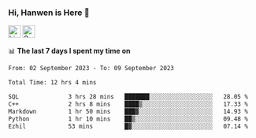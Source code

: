 ### Hi, Hanwen is Here 👋
<p>
	<a href="https://www.linkedin.com/in/liu-hanwen/"><img src="https://img.shields.io/badge/@hanwen-0A66C2?style=flat&logo=LinkedIn&logoColor=white" alt="Linkedin"  height="25px"/></a> 
	<a href="https://scholar.google.com/citations?user=HDF0su0AAAAJ"><img src="https://img.shields.io/badge/scholar-4385FE.svg?&style=plastic&logo=google-scholar&logoColor=white" alt="Google Scholar" height="25px"> </a>
</p>

📊 **The last 7 days I spent my time on** 
<!--START_SECTION:waka-->

```txt
From: 02 September 2023 - To: 09 September 2023

Total Time: 12 hrs 4 mins

SQL              3 hrs 28 mins   ███████░░░░░░░░░░░░░░░░░░   28.05 %
C++              2 hrs 8 mins    ████▒░░░░░░░░░░░░░░░░░░░░   17.33 %
Markdown         1 hr 50 mins    ███▓░░░░░░░░░░░░░░░░░░░░░   14.93 %
Python           1 hr 10 mins    ██▒░░░░░░░░░░░░░░░░░░░░░░   09.48 %
Ezhil            53 mins         █▓░░░░░░░░░░░░░░░░░░░░░░░   07.14 %
```

<!--END_SECTION:waka-->


<!--
**david990917/david990917** is a ✨ _special_ ✨ repository because its `README.md` (this file) appears on your GitHub profile.

Here are some ideas to get you started:

- 🔭 I’m currently working on ...
- 🌱 I’m currently learning ...
- 👯 I’m looking to collaborate on ...
- 🤔 I’m looking for help with ...
- 💬 Ask me about ...
- 📫 How to reach me: ...
- 😄 Pronouns: ...
- ⚡ Fun fact: ...
-->
